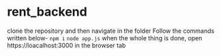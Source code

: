 # rent_backend
clone the repository and then navigate in the folder
Follow the commands written below-
`npm i`
`node app.js`
when the whole thing is done, open https://loacalhost:3000 in the browser tab
